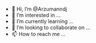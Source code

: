 - 👋 Hi, I’m @Arzumanndj
- 👀 I’m interested in ...
- 🌱 I’m currently learning ...
- 💞️ I’m looking to collaborate on ...
- 📫 How to reach me ...

<!---
Arzumanndj/Arzumanndj is a ✨ special ✨ repository because its `README.md` (this file) appears on your GitHub profile.
You can click the Preview link to take a look at your changes.
--->
